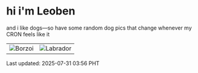 # hi i'm Leoben

and i like dogs—so have some random dog pics that change whenever my CRON feels like it

|  |  |
|--------|----------|
| ![Borzoi](https://random-dog-vercel.vercel.app/api/random-borzoi?v=1753905385) | ![Labrador](https://random-dog-vercel.vercel.app/api/random-labrador?v=1753905385) |

Last updated: 2025-07-31 03:56 PHT
